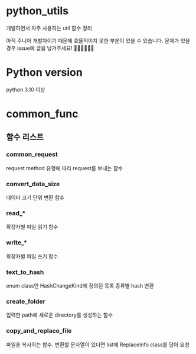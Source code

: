 # python_utils

개발하면서 자주 사용하는 util 함수 정리

아직 주니어 개발자이기 때문에 효율적이지 못한 부분이 있을 수 있습니다.
문제가 있을 경우 issue에 글을 남겨주세요! 🙏🙏🙏🙏🙏🙏

# Python version

python 3.10 이상

# common_func

## 함수 리스트 

### common_request 
request method 유형에 따라 request를 보내는 함수

### convert_data_size
데이터 크기 단위 변환 함수

### read_*
확장자별 파일 읽기 함수

### write_*
확장자별 파일 쓰기 함수

### text_to_hash
enum class인 HashChangeKind에 정의된 목록 종류별 hash 변환

### create_folder
입력한 path에 새로운 directory를 생성하는 함수


### copy_and_replace_file

파일을 복사하는 함수. 변환할 문자열이 있다면 list에 ReplaceInfo class를 담아 요청